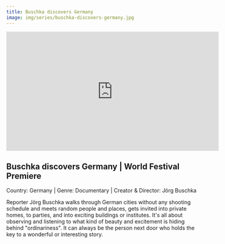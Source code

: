 ```yaml
---
title: Buschka discovers Germany
image: img/series/buschka-discovers-germany.jpg
---
```

<iframe width="560" height="315" src="https://www.youtube.com/embed/pvtFlfJKD04?controls=1" frameborder="0" allow="accelerometer; autoplay; encrypted-media; gyroscope; picture-in-picture" allowfullscreen></iframe>

## Buschka discovers Germany | World Festival Premiere
Country: Germany | Genre: Documentary | Creator & Director: Jörg Buschka 

Reporter Jörg Buschka walks through German cities without any shooting schedule and meets random people and places, gets invited into private homes, to parties, and into exciting buildings or institutes. It's all about observing and listening to what kind of beauty and excitement is hiding behind "ordinariness". It can always be the person next door who holds the key to a wonderful or interesting story. 